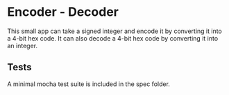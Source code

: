 # Encoder - Decoder

This small app can take a signed integer and encode it by converting it into a 4-bit hex code. It can also decode a 4-bit hex code by converting it into an integer.

## Tests

A minimal mocha test suite is included in the spec folder.